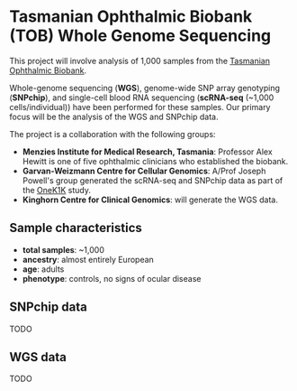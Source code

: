# Tasmanian Ophthalmic Biobank (TOB) Whole Genome Sequencing

This project will involve analysis of 1,000 samples from the
[Tasmanian Ophthalmic Biobank](https://www.menzies.utas.edu.au/research/research-centres/tasmanian-ophthalmic-biobank).

Whole-genome sequencing (**WGS**), genome-wide SNP array genotyping
(**SNPchip**), and single-cell blood RNA sequencing (**scRNA-seq** (~1,000
cells/individual)) have been performed for these samples. Our primary focus will
be the analysis of the WGS and SNPchip data.

The project is a collaboration with the following groups:

- **Menzies Institute for Medical Research, Tasmania**: Professor Alex Hewitt is
  one of five ophthalmic clinicians who established the biobank.
- **Garvan-Weizmann Centre for Cellular Genomics**: A/Prof Joseph Powell's group
  generated the scRNA-seq and SNPchip data as part of the
  [OneK1K](https://www.garvan.org.au/research/garvan-weizmann/research) study.
- **Kinghorn Centre for Clinical Genomics**: will generate the WGS data.

## Sample characteristics

- **total samples**: ~1,000
- **ancestry**: almost entirely European
- **age**: adults
- **phenotype**: controls, no signs of ocular disease

## SNPchip data

TODO

## WGS data

TODO
